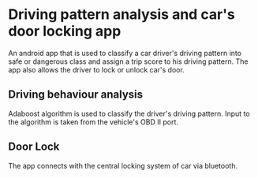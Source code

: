 # Driving pattern analysis and car's door locking app
An android app that is used to classify a car driver's driving pattern into safe or dangerous class and assign a trip score to his
driving pattern. The app also allows the driver to lock or unlock car's door.

## Driving behaviour analysis
Adaboost algorithm is used to classify the driver's driving pattern. Input to the algorithm is taken from the vehicle's OBD II 
port. 

## Door Lock
The app connects with the central locking system of car via bluetooth. 
